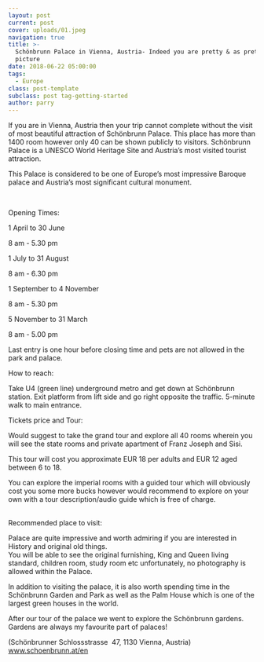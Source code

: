 ```yaml
---
layout: post
current: post
cover: uploads/01.jpeg
navigation: true
title: >-
  Schönbrunn Palace in Vienna, Austria- Indeed you are pretty & as pretty as a
  picture
date: 2018-06-22 05:00:00
tags:
  - Europe
class: post-template
subclass: post tag-getting-started
author: parry
---
```


If you are in Vienna, Austria then your trip cannot complete without the visit of most beautiful attraction of Sch&ouml;nbrunn Palace. This place has more than 1400 room however only 40 can be shown publicly to visitors. Sch&ouml;nbrunn Palace is a UNESCO World Heritage Site and Austria’s most visited tourist attraction.

This Palace is considered to be one of Europe’s most impressive Baroque palace and Austria’s most significant cultural monument.

&nbsp;

Opening Times:

1 April to 30 June

8 am - 5.30 pm

1 July to 31 August

8 am - 6.30 pm

1 September to 4 November

8 am - 5.30 pm

5 November to 31 March

8 am - 5.00 pm

Last entry is one hour before closing time and pets are not allowed in the park and palace.

How to reach:

Take U4 (green line) underground metro and get down at Sch&ouml;nbrunn station. Exit platform from lift side and go right opposite the traffic. 5-minute walk to main entrance.

Tickets price and Tour:

Would suggest to take the grand tour and explore all 40 rooms wherein you will see the state rooms and private apartment of Franz Joseph and Sisi.

This tour will cost you approximate EUR 18 per adults and EUR 12 aged between 6 to 18.

You can explore the imperial rooms with a guided tour which will obviously cost you some more bucks however would recommend to explore on your own with a tour description/audio guide which is free of charge.<br>&nbsp;

Recommended place to visit:

Palace are quite impressive and worth admiring if you are interested in History and original old things.<br>You will be able to see the original furnishing, King and Queen living standard, children room, study room etc unfortunately, no photography is allowed within the Palace.&nbsp;

In addition to visiting the palace, it is also worth spending time in the Sch&ouml;nbrunn Garden and Park as well as the Palm House which is one of the largest green houses in the world.

After our tour of the palace we went to explore the Sch&ouml;nbrunn gardens. Gardens are always my favourite part of palaces!

(Sch&ouml;nbrunner Schlossstrasse&nbsp; 47, 1130 Vienna, Austria) www.schoenbrunn.at/en